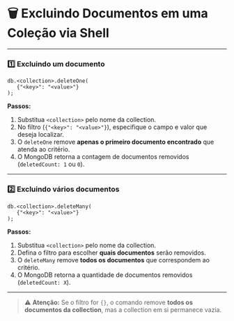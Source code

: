 # 🗑️ Excluindo Documentos em uma Coleção via Shell

---

### 1️⃣ Excluindo um documento

<pre><code>db.&lt;collection&gt;.deleteOne(
   {"&lt;key&gt;": "&lt;value&gt;"}
);
</code></pre>

**Passos:**
1. Substitua `<collection>` pelo nome da collection.
2. No filtro (`{"<key>": "<value>"}`), especifique o campo e valor que deseja localizar.
3. O `deleteOne` remove **apenas o primeiro documento encontrado** que atenda ao critério.
4. O MongoDB retorna a contagem de documentos removidos (`deletedCount: 1` ou `0`).

---

### 2️⃣ Excluindo vários documentos

<pre><code>db.&lt;collection&gt;.deleteMany(
   {"&lt;key&gt;": "&lt;value&gt;"}
);
</code></pre>

**Passos:**
1. Substitua `<collection>` pelo nome da collection.
2. Defina o filtro para escolher **quais documentos** serão removidos.
3. O `deleteMany` remove **todos os documentos** que correspondem ao critério.
4. O MongoDB retorna a quantidade de documentos removidos (`deletedCount: X`).

---

> ⚠️ **Atenção:** Se o filtro for `{}`, o comando remove **todos os documentos da collection**, mas a collection em si permanece vazia.
